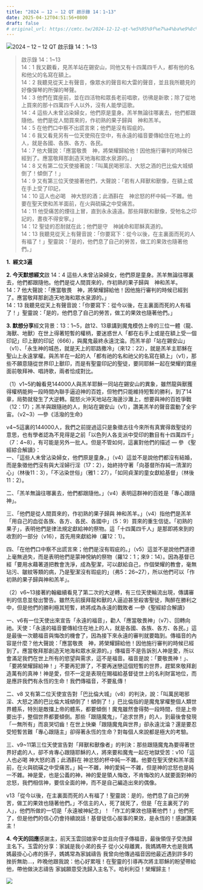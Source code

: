 ```yaml
---
title: "2024 – 12 – 12 QT 啟示錄 14：1~13"
date: 2025-04-12T04:51:56+0800
draft: false
# original_url: https://cmtc.tw/2024-12-12-qt-%e5%95%9f%e7%a4%ba%e9%8c%84-14%ef%bc%9a113
---
```


![2024 – 12 – 12 QT 啟示錄 14：1~13](/images/qt.jpg  "2024 – 12 – 12 QT 啟示錄 14：1~13")

> 啟示錄 14：1~13  
> 14：1 我又觀看，見羔羊站在錫安山，同他又有十四萬四千人，都有他的名和他父的名寫在額上。  
> 14：2 我聽見從天上有聲音，像眾水的聲音和大雷的聲音，並且我所聽見的好像彈琴的所彈的琴聲。  
> 14：3 他們在寶座前，並在四活物和眾長老前唱歌，彷彿是新歌；除了從地上買來的那十四萬四千人以外，沒有人能學這歌。  
> 14：4 這些人未曾沾染婦女，他們原是童身。羔羊無論往哪裏去，他們都跟隨他。他們是從人間買來的，作初熟的果子歸與　神和羔羊。  
> 14：5 在他們口中察不出謊言來；他們是沒有瑕疵的。  
> 14：6 我又看見另有一位天使飛在空中，有永遠的福音要傳給住在地上的人，就是各國、各族、各方、各民。  
> 14：7 他大聲說：「應當敬畏　神，將榮耀歸給他！因他施行審判的時候已經到了。應當敬拜那創造天地海和眾水泉源的。」  
> 14：8 又有第二位天使接著說：「叫萬民喝邪淫、大怒之酒的巴比倫大城傾倒了！傾倒了！」  
> 14：9 又有第三位天使接著他們，大聲說：「若有人拜獸和獸像，在額上或在手上受了印記，  
> 14：10 這人也必喝　神大怒的酒；此酒斟在　神忿怒的杯中純一不雜。他要在聖天使和羔羊面前，在火與硫磺之中受痛苦。  
> 14：11 他受痛苦的煙往上冒，直到永永遠遠。那些拜獸和獸像，受牠名之印記的，晝夜不得安寧。」  
> 14：12 聖徒的忍耐就在此；他們是守　神誡命和耶穌真道的。  
> 14：13 我聽見從天上有聲音說：「你要寫下：從今以後，在主裏面而死的人有福了！」聖靈說：「是的，他們息了自己的勞苦，做工的果效也隨著他們。」

**1.  經文3遍**

**2. 今天默想經文**啟 14：4 這些人未曾沾染婦女，他們原是童身。羔羊無論往哪裏去，他們都跟隨他。他們是從人間買來的，作初熟的果子歸與　神和羔羊。  
14：7 他大聲說：「應當敬畏　神，將榮耀歸給他！因他施行審判的時候已經到了。應當敬拜那創造天地海和眾水泉源的。」  
14：13 我聽見從天上有聲音說：「你要寫下：從今以後，在主裏面而死的人有福了！」聖靈說：「是的，他們息了自己的勞苦，做工的果效也隨著他們。」

**3. 默想分享**經文背景：13：1~5，啟12、13章講到魔鬼模仿上帝的三位一體（龍、海獸、地獸）在世上得著短暫的權柄，要迷惑世人「都在右手上或是在額上受一個印記」印上獸的印記（666），與魔鬼最終永遠沈淪。而羔羊卻「站在錫安山」（v1）、「永生神的城邑，就是天上的耶路撒冷」（來12：22），就是羔羊主耶穌在聖山上永遠掌權。與羔羊在一起的人「都有祂的名和祂父的名寫在額上」（v1），那些不願意隨從世界印上獸印，而是有聖靈印記的聖徒，要同耶穌一起在榮耀的寶座面前敬拜神、唱詩歌，兩者恰成對比。

（1）v1~5約翰看見144000人與羔羊耶穌一同站在錫安山的異象，雖然龍與獸獲得權柄能夠一段時間內聯手逼迫神的百姓，但牠們只能維持短暫的勝利，到了14章，局勢就發生了大逆轉。龍怒火沖天地站在海邊沙灘上，想要與神的百姓爭戰（12：17）；羔羊與跟隨祂的人，則站在錫安山（v1），讚美羔羊的聲音震動了全宇宙。（v2~3）—參《活潑的生命》

v4~5這裏的144000人，我們之前提過這只是象徵古往今來所有真實得救聖徒的意思，也有學者認為不見得是之前「以色列人各支派中受印的數目有十四萬四千」（7：4~8），有可能是另外一批人。但是不管如何，這裏對他們的描述 — 參 《聖經綜合解讀》：  
一、「這些人未曾沾染婦女，他們原是童身。」（v4）這並不是說他們都沒有結婚，而是象徵他們沒有與大淫婦行淫（17：2），始終持守著「向基督所存純一清潔的心」（林後11：3），「不沾染世俗」（雅1：27），「如同貞潔的童女獻給基督」（林後11：2）。

二、「羔羊無論往哪裏去，他們都跟隨他。」（v4）表明這群神的百姓是「專心跟隨神」。

三、「他們是從人間買來的，作初熟的果子歸與 神和羔羊。」（v4）指他們是羔羊「用自己的血從各族、各方、各民、各國中」（5：9）買來的重生信徒。「初熟的果子」，表明他們是律法規定獻給神的祭物。這「十四萬四千人」是那即將來到的收割的一部分（v16），首先用來獻給神（羅12：1）。

四、「在他們口中察不出謊言來；他們是沒有瑕疵的。」（v5）這並不是說他們道德上毫無過失，而是表明他們是蒙神悅納的祭物（羅12：1；來9：14）。因為基督已經「要用水藉著道把教會洗淨，成為聖潔，可以獻給自己，作個榮耀的教會，毫無玷污、皺紋等類的病，乃是聖潔沒有瑕疵的」（弗5：26~27），所以他們可以「作初熟的果子歸與神和羔羊」。

（2）v6~13接著約翰繼續看見了第二次的大逆轉，有三位天使輪流出現，傳講審判的信息並發出警告。雖然先前膜拜龍和獸的人逼迫甚至殺害聖徒，陶醉在勝利之中，但是他們的勝利極其短暫，終將成為永遠的戰敗者 —參《聖經綜合解讀》

一、v6有一位天使出來宣告「永遠的福音」，勸人「應當敬畏神」（v7）、回轉向祂。天使：「永遠的福音要傳給住在地上的人，就是各國、各族、各方、各民。」這是最後一次聽福音與悔改的機會了，因為接下來永遠的審判就要臨到。傳福音的內容是什麼？他大聲說：「應當敬畏　神，將榮耀歸給他！因他施行審判的時候已經到了。應當敬拜那創造天地海和眾水泉源的。」傳福音不是告訴別人神是愛，所以會滿足我們在世上所有的慾望與需求，這不是福音。福音是說：「要敬畏神！」、「要將榮耀歸給神！」不要再犯罪了，不要再迷戀這個短暫的世界，趕緊來敬拜創造萬有的真神！神是愛，但不一定是表現在賜福給基督徒世上的名利財富地位，而是應許我們有永恆的生命！我們傳福音，不要亂傳！

二、v8 又有第二位天使宣告對「巴比倫大城」（v8）的判決，說：「叫萬民喝邪淫、大怒之酒的巴比倫大城傾倒了！傾倒了！」巴比倫指的是魔鬼掌權整個人類世界體系，特別是敵擋上帝的體系，都要傾倒！魔鬼雖然會得勢一段時間，但是上帝要出手，整個世界都要傾倒。那些「跟隨魔鬼」，「追求世界」的人，到最後會發現「一無所有」而哀哭切齒！在世上快樂「跟隨魔鬼與世界」卻永遠沈淪？還是要忍受短暫苦難「專心跟隨主」卻得著永恆的生命？對每個人來說都是極大的考驗。

三、v9~11第三位天使宣告對「拜獸和獸像者」的判決：那些跟隨魔鬼為要得著世界好處的人，卻不肯專心跟隨耶穌的人，將來要和魔鬼一起在地獄受苦：v10「這人也必喝 神大怒的酒；此酒斟在 神忿怒的杯中純一不雜。他要在聖天使和羔羊面前，在火與硫磺之中受痛苦。」純一不雜，神的愛純一不雜，但是神的忿怒也是純一不雜。神是愛，也是公義的神，神的愛是領人悔改，不肯悔改的人就要面對神的忿怒，我們相信神，要信全面的神，而不是自己編造出來的偶像。

v13「從今以後，在主裏面而死的人有福了！聖靈說：是的，他們息了自己的勞苦，做工的果效也隨著他們。」不信主的人，死了就死了，但是「在主裏死了的人」，他們所做的一切是「永遠被神紀念」！「作工的果效也隨著他們！」他們死了，但是他們的信心仍會持續說話！基督徒信心服事的果效，是永恆的！感謝讚美主！

**4. 今天的回應**感謝主，前天玉雲回娘家中並且向侄子傳福音，最後領侄子受洗歸主名下。玉雲的分享：家誠是我小弟的長子 從小父母離異，我媽媽帶大也是我媽媽最掛心心疼的孫子，媽媽常為家誠禱告 我曾向他傳過福音因他最近遇到許多的挫折無助…，昨晚他跟我說：他心好累哦！在聖靈的引導再次將主耶穌的盼望帶給他，帶他做決志禱告 家誠願意受洗歸入主名下。哈利利亞！榮耀歸主！

![](/images/1404040.jpg)